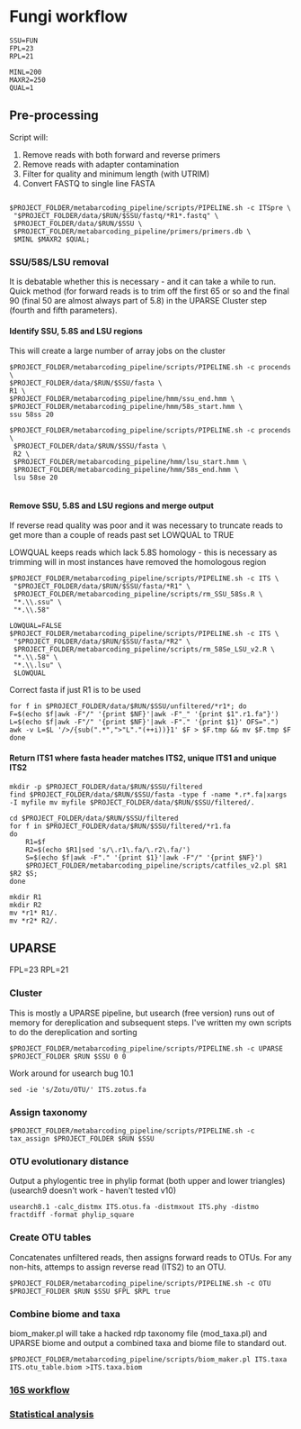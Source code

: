 # Fungi workflow
```shell
SSU=FUN
FPL=23 
RPL=21

MINL=200
MAXR2=250
QUAL=1
```

## Pre-processing
Script will:<br>
1. Remove reads with both forward and reverse primers<br>
2. Remove reads with adapter contamination<br>
3. Filter for quality and minimum length (with UTRIM)<br>
4. Convert FASTQ to single line FASTA

```shell

$PROJECT_FOLDER/metabarcoding_pipeline/scripts/PIPELINE.sh -c ITSpre \
 "$PROJECT_FOLDER/data/$RUN/$SSU/fastq/*R1*.fastq" \
 $PROJECT_FOLDER/data/$RUN/$SSU \
 $PROJECT_FOLDER/metabarcoding_pipeline/primers/primers.db \
 $MINL $MAXR2 $QUAL; 
```

### SSU/58S/LSU removal 

It is debatable whether this is necessary - and it can take a while to run. Quick method (for forward reads is to trim off the first 65 or so and the final 90 (final 50 are almost always part of 5.8)  in the UPARSE Cluster step (fourth and fifth parameters). 

#### Identify SSU, 5.8S  and LSU regions

This will create a large number of array jobs on the cluster

```shell
$PROJECT_FOLDER/metabarcoding_pipeline/scripts/PIPELINE.sh -c procends \
$PROJECT_FOLDER/data/$RUN/$SSU/fasta \
R1 \
$PROJECT_FOLDER/metabarcoding_pipeline/hmm/ssu_end.hmm \
$PROJECT_FOLDER/metabarcoding_pipeline/hmm/58s_start.hmm \
ssu 58ss 20

$PROJECT_FOLDER/metabarcoding_pipeline/scripts/PIPELINE.sh -c procends \
 $PROJECT_FOLDER/data/$RUN/$SSU/fasta \
 R2 \
 $PROJECT_FOLDER/metabarcoding_pipeline/hmm/lsu_start.hmm \
 $PROJECT_FOLDER/metabarcoding_pipeline/hmm/58s_end.hmm \
 lsu 58se 20


```

#### Remove SSU, 5.8S  and LSU regions and merge output

If reverse read quality was poor and it was necessary to truncate reads to get more than a couple of reads past set LOWQUAL to TRUE

LOWQUAL keeps reads which lack 5.8S homology - this is necessary as trimming will in most instances have removed the homologous region

```shell
$PROJECT_FOLDER/metabarcoding_pipeline/scripts/PIPELINE.sh -c ITS \
 "$PROJECT_FOLDER/data/$RUN/$SSU/fasta/*R1" \
 $PROJECT_FOLDER/metabarcoding_pipeline/scripts/rm_SSU_58Ss.R \
 "*.\\.ssu" \
 "*.\\.58"

LOWQUAL=FALSE   
$PROJECT_FOLDER/metabarcoding_pipeline/scripts/PIPELINE.sh -c ITS \
 "$PROJECT_FOLDER/data/$RUN/$SSU/fasta/*R2" \
 $PROJECT_FOLDER/metabarcoding_pipeline/scripts/rm_58Se_LSU_v2.R \
 "*.\\.58" \
 "*.\\.lsu" \
 $LOWQUAL
```

Correct fasta if just R1 is to be used
```
for f in $PROJECT_FOLDER/data/$RUN/$SSU/unfiltered/*r1*; do
F=$(echo $f|awk -F"/" '{print $NF}'|awk -F"_" '{print $1".r1.fa"}')
L=$(echo $f|awk -F"/" '{print $NF}'|awk -F"." '{print $1}' OFS=".") 
awk -v L=$L '/>/{sub(".*",">"L"."(++i))}1' $F > $F.tmp && mv $F.tmp $F
done
```

#### Return ITS1 where fasta header matches ITS2, unique ITS1 and unique ITS2

```shell
mkdir -p $PROJECT_FOLDER/data/$RUN/$SSU/filtered
find $PROJECT_FOLDER/data/$RUN/$SSU/fasta -type f -name *.r*.fa|xargs -I myfile mv myfile $PROJECT_FOLDER/data/$RUN/$SSU/filtered/.

cd $PROJECT_FOLDER/data/$RUN/$SSU/filtered
for f in $PROJECT_FOLDER/data/$RUN/$SSU/filtered/*r1.fa
do
    R1=$f
    R2=$(echo $R1|sed 's/\.r1\.fa/\.r2\.fa/')
    S=$(echo $f|awk -F"." '{print $1}'|awk -F"/" '{print $NF}')
    $PROJECT_FOLDER/metabarcoding_pipeline/scripts/catfiles_v2.pl $R1 $R2 $S;
done

mkdir R1
mkdir R2
mv *r1* R1/.
mv *r2* R2/.
```

## UPARSE
FPL=23 
RPL=21

### Cluster 
This is mostly a UPARSE pipeline, but usearch (free version) runs out of memory for dereplication and subsequent steps. I've written my own scripts to do the dereplication and sorting 

```shell
$PROJECT_FOLDER/metabarcoding_pipeline/scripts/PIPELINE.sh -c UPARSE $PROJECT_FOLDER $RUN $SSU 0 0
```

Work around for usearch bug 10.1
```shell
sed -ie 's/Zotu/OTU/' ITS.zotus.fa
```

### Assign taxonomy
```shell
$PROJECT_FOLDER/metabarcoding_pipeline/scripts/PIPELINE.sh -c tax_assign $PROJECT_FOLDER $RUN $SSU 
```

### OTU evolutionary distance

Output a phylogentic tree in phylip format (both upper and lower triangles)
(usearch9 doesn't work - haven't tested v10)
```shell
usearch8.1 -calc_distmx ITS.otus.fa -distmxout ITS.phy -distmo fractdiff -format phylip_square
```

### Create OTU tables

Concatenates unfiltered reads, then assigns forward reads to OTUs. For any non-hits, attemps to assign reverse read (ITS2) to an OTU. 

```shell
$PROJECT_FOLDER/metabarcoding_pipeline/scripts/PIPELINE.sh -c OTU $PROJECT_FOLDER $RUN $SSU $FPL $RPL true
```


### Combine biome and taxa

biom_maker.pl will take a hacked rdp taxonomy file (mod_taxa.pl) and UPARSE biome and output a combined taxa and biome file to standard out.

```shell
$PROJECT_FOLDER/metabarcoding_pipeline/scripts/biom_maker.pl ITS.taxa ITS.otu_table.biom >ITS.taxa.biom
```


### [16S workflow](../master/16S%20%20workflow.md)

### [Statistical analysis](../master/statistical%20analysis.md)

